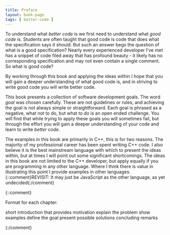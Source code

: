 ```yaml
---
title: Preface
layout: book-page
tags: [ better-code ]
---
```


To understand what _better code_ is we first need to understand what _good code_ is. Students are often taught that good code is code that does what the specification says it should. But such an answer begs the question of what is a good specification? Nearly every experienced developer I've met has a snippet of code filed away that has profound beauty - it likely has no corresponding specification and may not even contain a single comment. So what is good code?

By working through this book and applying the ideas within I hope that you will gain a deeper understanding of what good code is, and in striving to write good code you will write better code.

This book presents a collection of software development goals. The word _goal_ was chosen carefully. These are not guidelines or rules, and achieving the goal is not always simple or straightforward. Each goal is phrased as a negative, what not to do, but what _to do_ is an open ended challenge. You will find that while trying to apply these goals you will sometimes fail, but through the effort you will gain a deeper understanding of your code and learn to write _better code_.

The examples in this book are primarily in C++, this is for two reasons. The majority of my professional career has been spent writing C++ code. I also believe it is the best mainstream language with which to present the ideas within, but at times I will point out some significant shortcomings. The ideas in this book are not limited to the C++ developer, but apply equally if you are programming in any other language. Where I think there is value in illustrating this point I provide examples in other languages. {::comment}REVISIT: It may just be JavaScript as the other language, as yet undecided{:/comment}

{::comment}

Format for each chapter:

short introduction that provides motivation
explain the problem
    show examples
define the goal
present possible solutions
concluding remarks

{:/comment}

